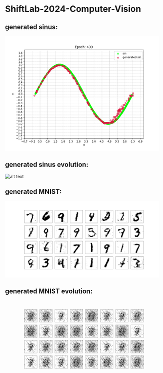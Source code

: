 # ShiftLab-2024-Computer-Vision
## generated sinus:
![alt text](generated_sinus.png)

## generated sinus evolution:
![alt text](new_sinus_training_evolution.gif)

## generated MNIST:
![alt text](generated_MNIST.png)

## generated MNIST evolution:
![alt text](MNIST_training_evolution.gif)
